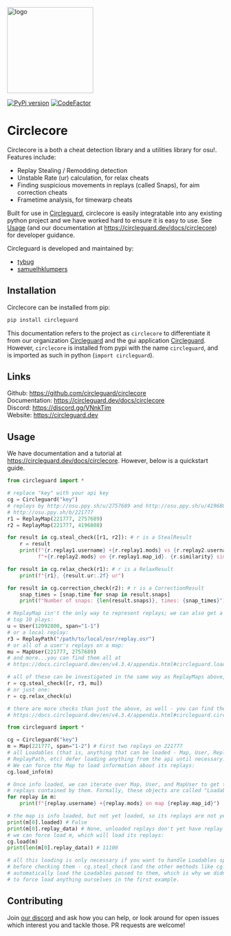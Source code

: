 <img src="readme_resources/logo.png" alt="logo" width="200" height="200"/>

[![PyPi version](https://badge.fury.io/py/circleguard.svg)](https://pypi.org/project/circleguard/)
[![CodeFactor](https://www.codefactor.io/repository/github/circleguard/circlecore/badge)](https://www.codefactor.io/repository/github/circleguard/circlecore)

# Circlecore

Circlecore is a both a cheat detection library and a utilities library for osu!. Features include:

* Replay Stealing / Remodding detection
* Unstable Rate (ur) calculation, for relax cheats
* Finding suspicious movements in replays (called Snaps), for aim correction cheats
* Frametime analysis, for timewarp cheats

Built for use in [Circleguard](https://github.com/circleguard/circleguard), circlecore is easily integratable into any existing python project and we have worked hard to ensure it is easy to use. See [Usage](#Usage) (and our documentation at <https://circleguard.dev/docs/circlecore>) for developer guidance.

Circleguard is developed and maintained by:

* [tybug](https://github.com/tybug)
* [samuelhklumpers](https://github.com/samuelhklumpers)

## Installation

Circlecore can be installed from pip:

```bash
pip install circleguard
```

This documentation refers to the project as `circlecore` to differentiate it from our organization [Circleguard](https://github.com/circleguard) and the gui application [Circleguard](https://github.com/circleguard/circleguard). However, `circlecore` is installed from pypi with the name `circleguard`, and is imported as such in python (`import circleguard`).

## Links

Github: <https://github.com/circleguard/circlecore> <br/>
Documentation: <https://circleguard.dev/docs/circlecore> <br/>
Discord: <https://discord.gg/VNnkTjm> <br/>
Website: <https://circleguard.dev> <br/>

## Usage

We have documentation and a tutorial at <https://circleguard.dev/docs/circlecore>. However, below is a quickstart guide.

```python
from circleguard import *

# replace "key" with your api key
cg = Circleguard("key")
# replays by http://osu.ppy.sh/u/2757689 and http://osu.ppy.sh/u/4196808 on map
# http://osu.ppy.sh/b/221777
r1 = ReplayMap(221777, 2757689)
r2 = ReplayMap(221777, 4196808)

for result in cg.steal_check([r1, r2]): # r is a StealResult
    r = result
    print(f"{r.replay1.username} +{r.replay1.mods} vs {r.replay2.username} "
          f"+{r.replay2.mods} on {r.replay1.map_id}. {r.similarity} sim")

for result in cg.relax_check(r1): # r is a RelaxResult
    print(f"{r1}, {result.ur:.2f} ur")

for result in cg.correction_check(r2): # r is a CorrectionResult
    snap_times = [snap.time for snap in result.snaps]
    print(f"Number of snaps: {len(result.snaps)}, times: {snap_times}")

# ReplayMap isn't the only way to represent replays; we can also get a user's
# top 10 plays:
u = User(12092800, span="1-1")
# or a local replay:
r3 = ReplayPath("/path/to/local/osr/replay.osr")
# or all of a user's replays on a map:
mu = MapUser(221777, 2757689)
# and more...you can find them all at
# https://docs.circleguard.dev/en/v4.3.4/appendix.html#circleguard.loadable.Loadable.

# all of these can be investigated in the same way as ReplayMaps above, eg:
r = cg.steal_check([r, r3, mu])
# or just one:
r = cg.relax_check(u)

# there are more checks than just the above, as well - you can find them all at
# https://docs.circleguard.dev/en/v4.3.4/appendix.html#circleguard.circleguard.Circleguard
```

```python
from circleguard import *

cg = Circleguard("key")
m = Map(221777, span="1-2") # First two replays on 221777
# all Loadables (that is, anything that can be loaded - Map, User, ReplayMap,
# ReplayPath, etc) defer loading anything from the api until necessary.
# We can force the Map to load information about its replays:
cg.load_info(m)

# Once info loaded, we can iterate over Map, User, and MapUser to get the
# replays contained by them. Formally, these objects are called "LoadableContainers"
for replay in m:
    print(f"{replay.username} +{replay.mods} on map {replay.map_id}")

# the map is info loaded, but not yet loaded, so its replays are not yet loaded either
print(m[0].loaded) # False
print(m[0].replay_data) # None, unloaded replays don't yet have replay data
# we can force load m, which will load its replays:
cg.load(m)
print(len(m[0].replay_data)) # 11100

# all this loading is only necessary if you want to handle Loadables specially
# before checking them - cg.steal_check (and the other methods like cg.relax_check)
# automatically load the Loadables passed to them, which is why we didn't need
# to force load anything ourselves in the first example.
```

## Contributing

Join [our discord](https://discord.gg/VNnkTjm) and ask how you can help, or look around for open issues which interest you and tackle those. PR requests are welcome!
